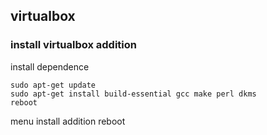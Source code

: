 ## virtualbox
### install virtualbox addition
install dependence
```
sudo apt-get update
sudo apt-get install build-essential gcc make perl dkms
reboot
```
menu
install addition
reboot

